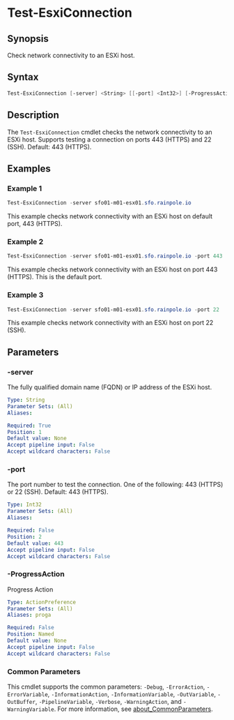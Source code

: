 # Test-EsxiConnection

## Synopsis

Check network connectivity to an ESXi host.

## Syntax

```powershell
Test-EsxiConnection [-server] <String> [[-port] <Int32>] [-ProgressAction <ActionPreference>] [<CommonParameters>]
```

## Description

The `Test-EsxiConnection` cmdlet checks the network connectivity to an ESXi host.
Supports testing a connection on ports 443 (HTTPS) and 22 (SSH).
Default: 443 (HTTPS).

## Examples

### Example 1

```powershell
Test-EsxiConnection -server sfo01-m01-esx01.sfo.rainpole.io
```

This example checks network connectivity with an ESXi host on default port, 443 (HTTPS).

### Example 2

```powershell
Test-EsxiConnection -server sfo01-m01-esx01.sfo.rainpole.io -port 443
```

This example checks network connectivity with an ESXi host on port 443 (HTTPS). This is the default port.

### Example 3

```powershell
Test-EsxiConnection -server sfo01-m01-esx01.sfo.rainpole.io -port 22
```

This example checks network connectivity with an ESXi host on port 22 (SSH).

## Parameters

### -server

The fully qualified domain name (FQDN) or IP address of the ESXi host.

```yaml
Type: String
Parameter Sets: (All)
Aliases:

Required: True
Position: 1
Default value: None
Accept pipeline input: False
Accept wildcard characters: False
```

### -port

The port number to test the connection.
One of the following: 443 (HTTPS) or 22 (SSH).
Default: 443 (HTTPS).

```yaml
Type: Int32
Parameter Sets: (All)
Aliases:

Required: False
Position: 2
Default value: 443
Accept pipeline input: False
Accept wildcard characters: False
```

### -ProgressAction

Progress Action

```yaml
Type: ActionPreference
Parameter Sets: (All)
Aliases: proga

Required: False
Position: Named
Default value: None
Accept pipeline input: False
Accept wildcard characters: False
```

### Common Parameters

This cmdlet supports the common parameters: `-Debug`, `-ErrorAction`, `-ErrorVariable`, `-InformationAction`, `-InformationVariable`, `-OutVariable`, `-OutBuffer`, `-PipelineVariable`, `-Verbose`, `-WarningAction`, and `-WarningVariable`. For more information, see [about_CommonParameters](http://go.microsoft.com/fwlink/?LinkID=113216).
